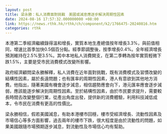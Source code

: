```yaml
---
layout: post
title: 梁永勝：私人消費面對挑戰　美國或減息應逐步解決周期性因素
date: 2024-08-16 17:57:32.000000000 +08:00
link: https://news.rthk.hk/rthk/ch/component/k2/1766475-20240816.htm
categories: rthk
---
```


本港第二季經濟繼續錄得溫和增長，實質本地生產總值按年增長3.3%，與前值相同，增速比首季加快0.5個百分點。經季節調整後，按季增長0.4%。全年經濟增長預測維持在2.5%至3.5%。其中本地私人消費開支，在第二季轉為按年實質輕微下跌1.5%，主要是受市民消費模式改變所影響。

政府經濟顧問梁永勝解釋，私人消費在近年面對挑戰，既有消費模式及習慣改變的結構性因素，屬於長遠問題；也有匯率的周期性因素，港人有意欲到其他地方消費。他指出，隨著美國有機會逐步減息，相信趨勢應會向下，港元匯率應會逐步減弱，應該能逐步解決到周期性因素。至於結構性因素，由於市民要求提升，需要較長時間去改變整個行業，從產出角度出發，提供新的消費體驗，利用科技減低成本，令市民在消費有更高的性價比。

梁永勝相信，假若美國減息，有助本港樓市回穩，樓市受經濟增長、流動性因素及市場信心等多方面影響，過去兩年的樓市下跌，很大程度是由於流動性的問題，如果美國跟隨市場預期逐步減息，對流動性及市場信心均有幫助。
